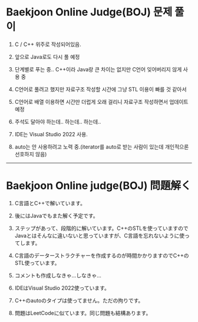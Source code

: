 # Baekjoon Online Judge(BOJ) 문제 풀이

1. C / C++ 위주로 작성되어있음.

2. 앞으로 Java로도 다시 풀 예정

3. 단계별로 푸는 중.. C++이라 Java랑 큰 차이는 없지만 C언어 잊어버리지 않게 사용 중

4. C언어로 풀려고 했지만 자료구조 작성할 시간에 그냥 STL 이용이 빠를 것 같아서

5. C언어로 배열 이용하면 시간만 더럽게 오래 걸리니 자료구조 작성하면서 업데이트 예정

6. 주석도 달아야 하는데.. 하는데.. 하는데..

7. IDE는 Visual Studio 2022 사용.

8. auto는 안 사용하려고 노력 중.(iterator를 auto로 받는 사람이 있는데 개인적으론 선호하지 않음)


---

# Baekjoon Online judge(BOJ) 問題解く

1. C言語とC++で解いています。

2. 後にはJavaでもまた解く予定です。

3. ステップがあって、段階的に解いています。C++のSTLを使っていますのでJavaとはそんなに違いないと思っていますが、C言語を忘れないように使ってします。

4. C言語のデーターストラクチャーを作成するのが時間かかりますのでC++のSTL使っています。

5. コメントも作成しなきゃ…しなきゃ…

6. IDEはVisual Studio 2022使っています。

7. C++のautoのタイプは使ってません。ただの拘りです。

8. 問題はLeetCodeに似ています。同じ問題も結構あります。
